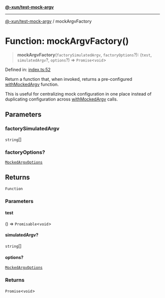 [**@-xun/test-mock-argv**](../README.md)

***

[@-xun/test-mock-argv](../README.md) / mockArgvFactory

# Function: mockArgvFactory()

> **mockArgvFactory**(`factorySimulatedArgv`, `factoryOptions`?): (`test`, `simulatedArgv`?, `options`?) => `Promise`\<`void`\>

Defined in: [index.ts:52](https://github.com/Xunnamius/test-utils/blob/c13897a4bdd9d003d7f4777639fadde0b428d653/packages/test-mock-argv/src/index.ts#L52)

Return a function that, when invoked, returns a pre-configured
[withMockedArgv](withMockedArgv.md) function.

This is useful for centralizing mock configuration in one place instead of
duplicating configuration across [withMockedArgv](withMockedArgv.md) calls.

## Parameters

### factorySimulatedArgv

`string`[]

### factoryOptions?

[`MockedArgvOptions`](../type-aliases/MockedArgvOptions.md)

## Returns

`Function`

### Parameters

#### test

() => `Promisable`\<`void`\>

#### simulatedArgv?

`string`[]

#### options?

[`MockedArgvOptions`](../type-aliases/MockedArgvOptions.md)

### Returns

`Promise`\<`void`\>
